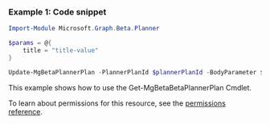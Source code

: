 ### Example 1: Code snippet

```powershellImport-Module Microsoft.Graph.Beta.Planner

$params = @{
	title = "title-value"
}

Update-MgBetaPlannerPlan -PlannerPlanId $plannerPlanId -BodyParameter $params
```
This example shows how to use the Get-MgBetaBetaPlannerPlan Cmdlet.
To learn about permissions for this resource, see the [permissions reference](/graph/permissions-reference).

